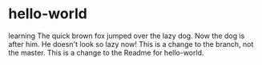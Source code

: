 # hello-world
learning
The quick brown fox jumped over the lazy dog.
Now the dog is after him. He doesn't look so lazy now!
This is a change to the branch, not the master.
This is a change to the Readme for hello-world.
